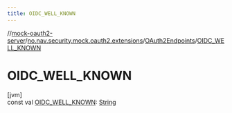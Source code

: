 ```yaml
---
title: OIDC_WELL_KNOWN
---
```

//[mock-oauth2-server](../../../index.html)/[no.nav.security.mock.oauth2.extensions](../index.html)/[OAuth2Endpoints](index.html)/[OIDC_WELL_KNOWN](-o-i-d-c_-w-e-l-l_-k-n-o-w-n.html)



# OIDC_WELL_KNOWN



[jvm]\
const val [OIDC_WELL_KNOWN](-o-i-d-c_-w-e-l-l_-k-n-o-w-n.html): [String](https://kotlinlang.org/api/latest/jvm/stdlib/kotlin/-string/index.html)




